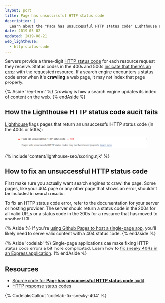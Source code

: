 ```yaml
---
layout: post
title: Page has unsuccessful HTTP status code
description: |
  Learn about the "Page has unsuccessful HTTP status code" Lighthouse audit.
date: 2019-05-02
updated: 2019-08-21
web_lighthouse:
  - http-status-code
---
```


Servers provide a three-digit [HTTP status code](https://developer.mozilla.org/en-US/docs/Web/HTTP/Status)
for each resource request they receive. Status codes in the 400s and 500s
[indicate that there's an error](https://developer.mozilla.org/en-US/docs/Web/HTTP/Status#Client_error_responses)
with the requested resource. If a search engine encounters a status code error
when it's **crawling** a web page, it may not index that page properly.

{% Aside 'key-term' %}
_Crawling_ is how a search engine updates its index of content on the web.
{% endAside %}

## How the Lighthouse HTTP status code audit fails

[Lighthouse](https://developers.google.com/web/tools/lighthouse/) flags pages
that return an unsuccessful HTTP status code (in the 400s or 500s):

<figure class="w-figure">
  <img class="w-screenshot w-screenshot" src="http-status-code.png" alt="Lighthouse audit showing search engines are struggling to index your page">
</figure>

{% include 'content/lighthouse-seo/scoring.njk' %}

## How to fix an unsuccessful HTTP status code

First make sure you actually want search engines to crawl the page. Some pages,
like your 404 page or any other page that shows an error, shouldn't be included
in search results.

To fix an HTTP status code error, refer to the documentation for your server or
hosting provider. The server should return a status code in the 200s for all
valid URLs or a status code in the 300s for a resource that has moved to
another URL.

{% Aside %}
If you're
[using Github Pages to host a single-page app](https://www.smashingmagazine.com/2016/08/sghpa-single-page-app-hack-github-pages/),
you'll likely need to serve valid content with a 404 status code.
{% endAside %}

{% Aside 'codelab' %}
Single-page applications can make fixing HTTP status code errors a bit more
complicated. Learn how to [fix sneaky 404s in an Express application](/codelab-fix-sneaky-404).
{% endAside %}

## Resources

- [Source code for **Page has unsuccessful HTTP status code** audit](https://github.com/GoogleChrome/lighthouse/blob/master/lighthouse-core/audits/seo/http-status-code.js)
- [HTTP response status codes](https://developer.mozilla.org/en-US/docs/Web/HTTP/Status)

{% CodelabsCallout 'codelab-fix-sneaky-404' %}
